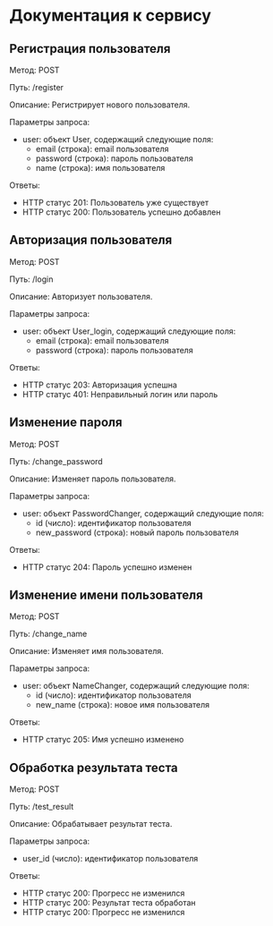 # Документация к сервису

## Регистрация пользователя

Метод: POST

Путь: /register

Описание: Регистрирует нового пользователя.

Параметры запроса:
- user: объект User, содержащий следующие поля:
  - email (строка): email пользователя
  - password (строка): пароль пользователя
  - name (строка): имя пользователя

Ответы:
- HTTP статус 201: Пользователь уже существует
- HTTP статус 200: Пользователь успешно добавлен

## Авторизация пользователя

Метод: POST

Путь: /login

Описание: Авторизует пользователя.

Параметры запроса:
- user: объект User_login, содержащий следующие поля:
  - email (строка): email пользователя
  - password (строка): пароль пользователя

Ответы:
- HTTP статус 203: Авторизация успешна
- HTTP статус 401: Неправильный логин или пароль

## Изменение пароля

Метод: POST

Путь: /change_password

Описание: Изменяет пароль пользователя.

Параметры запроса:
- user: объект PasswordChanger, содержащий следующие поля:
  - id (число): идентификатор пользователя
  - new_password (строка): новый пароль пользователя

Ответы:
- HTTP статус 204: Пароль успешно изменен

## Изменение имени пользователя

Метод: POST

Путь: /change_name

Описание: Изменяет имя пользователя.

Параметры запроса:
- user: объект NameChanger, содержащий следующие поля:
  - id (число): идентификатор пользователя
  - new_name (строка): новое имя пользователя

Ответы:
- HTTP статус 205: Имя успешно изменено

## Обработка результата теста

Метод: POST

Путь: /test_result

Описание: Обрабатывает результат теста.

Параметры запроса:
- user_id (число): идентификатор пользователя

Ответы:
- HTTP статус 200: Прогресс не изменился
- HTTP статус 200: Результат теста обработан
- HTTP статус 200: Прогресс не изменился